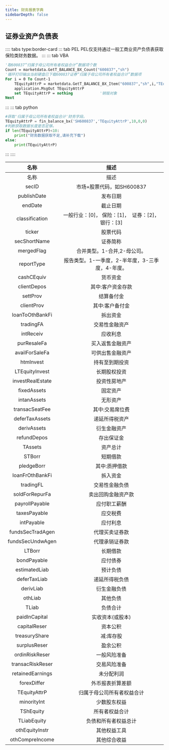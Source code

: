 ```yaml
---
title: 财务报表字典
sidebarDepth: false
---
```


## 证券业资产负债表

:::: tabs type:border-card
::: tab PEL
PEL仅支持通过一般工商业资产负债表获取保险类财务数据。
:::
::: tab VBA
```vb
'取600837“归属于母公司所有者权益合计”数据项个数
Count = marketdata.GetT_BALANCE_BX_Count("600837","sh")
'循环打印输出当前硬盘已下载600837证券“归属于母公司所有者权益合计”数据项 
For i = 0 To Count-1
    TEquityAttrP = marketdata.GetT_BALANCE_BX_Item("600837","sh",i,"TEquityAttrP")
    application.MsgOut TEquityAttrP
    set TEquityAttrP = nothing            '销毁对象 
Next
```
:::
::: tab python
```py
#获取'归属于母公司所有者权益合计'财务字段。
TEquityAttrP = fin_balance_bx('SH600837','TEquityAttrP',10,0,0)
#判断获取数据长度是否足够。
if len(TEquityAttrP)<10:
    print("财务数据获取不足,请补充下载")
else:
    print(TEquityAttrP)
```
:::
::::


|名称 | 描述 |
|:---------:|:----------:|
|	名称	|	描述	|
|	secID	|	市场+股票代码，如SH600837	|
|	publishDate	|	发布日期	|
|	endDate	|	截止日期	|
|	classification	|	一般行业：[0]， 保险：[1]，  证券：[2]， 银行：[3]	|
|	ticker	|	股票代码	|
|	secShortName	|	证券简称	|
|	mergedFlag	|	合并类型。1-合并,2-母公司。	|
|	reportType	|	报告类型。1-一季度，2-半年度，3-三季度，4-年度。	|
|	cashCEquiv	|	货币资金	|
|	clientDepos	|	其中:客户资金存款	|
|	settProv	|	结算备付金	|
|	clientProv	|	其中:客户备付金	|
|	loanToOthBankFi	|	拆出资金	|
|	tradingFA	|	交易性金融资产	|
|	intReceiv	|	应收利息	|
|	purResaleFa	|	买入返售金融资产	|
|	availForSaleFa	|	可供出售金融资产	|
|	htmInvest	|	持有至到期投资	|
|	LTEquityInvest	|	长期股权投资	|
|	investRealEstate	|	投资性房地产	|
|	fixedAssets	|	固定资产	|
|	intanAssets	|	无形资产	|
|	transacSeatFee	|	其中:交易席位费	|
|	deferTaxAssets	|	递延所得税资产	|
|	derivAssets	|	衍生金融资产	|
|	refundDepos	|	存出保证金	|
|	TAssets	|	资产总计	|
|	STBorr	|	短期借款	|
|	pledgeBorr	|	其中:质押借款	|
|	loanFrOthBankFi	|	拆入资金	|
|	tradingFL	|	交易性金融负债	|
|	soldForRepurFa	|	卖出回购金融资产款	|
|	payrollPayable	|	应付职工薪酬	|
|	taxesPayable	|	应交税费	|
|	intPayable	|	应付利息	|
|	fundsSecTradAgen	|	代理买卖证券款	|
|	fundsSecUndwAgen	|	代理承销证券款	|
|	LTBorr	|	长期借款	|
|	bondPayable	|	应付债券	|
|	estimatedLiab	|	预计负债	|
|	deferTaxLiab	|	递延所得税负债	|
|	derivLiab	|	衍生金融负债	|
|	othLiab	|	其他负债	|
|	TLiab	|	负债合计	|
|	paidInCapital	|	实收资本(或股本)	|
|	capitalReser	|	资本公积	|
|	treasuryShare	|	减:库存股	|
|	surplusReser	|	盈余公积	|
|	ordinRiskReser	|	一般风险准备	|
|	transacRiskReser	|	交易风险准备	|
|	retainedEarnings	|	未分配利润	|
|	forexDiffer	|	外币报表折算差额	|
|	TEquityAttrP	|	归属于母公司所有者权益合计	|
|	minorityInt	|	少数股东权益	|
|	TShEquity	|	所有者权益合计	|
|	TLiabEquity	|	负债和所有者权益总计	|
|	othEquityInstr	|	其他权益工具	|
|	othCompreIncome	|	其他综合收益	|
